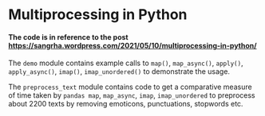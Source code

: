 # Multiprocessing in Python

#### The code is in reference to the post https://sangrha.wordpress.com/2021/05/10/multiprocessing-in-python/

The `demo` module contains example calls to `map()`, `map_async()`, `apply()`, `apply_async()`, `imap()`, `imap_unordered()` to demonstrate the usage.

The `preprocess_text` module contains code to get a comparative measure of time taken by `pandas map`, `map_async`, `imap`, `imap_unordered` to preprocess about 2200 texts by removing emoticons, punctuations, stopwords etc.
